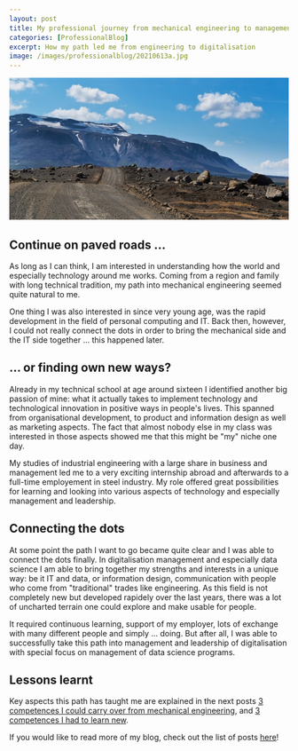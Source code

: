 ```yaml
---
layout: post
title: My professional journey from mechanical engineering to management of digitalisation and data science programs
categories: [ProfessionalBlog]
excerpt: How my path led me from engineering to digitalisation
image: /images/professionalblog/20210613a.jpg
---
```


![Jakob’s Professional blog](../images/professionalblog/20210613a.jpg)

## Continue on paved roads ...

As long as I can think, I am interested in understanding how the world and especially technology around me works. Coming from a region and family with long technical tradition, my path into mechanical engineering seemed quite natural to me.

One thing I was also interested in since very young age, was the rapid development in the field of personal computing and IT. Back then, however, I could not really connect the dots in order to bring the mechanical side and the IT side together ... this happened later.

## ... or finding own new ways?

Already in my technical school at age around sixteen I identified another big passion of mine: what it actually takes to implement technology and technological innovation in positive ways in people's lives. This spanned from organisational development, to product and information design as well as marketing aspects. The fact that almost nobody else in my class was interested in those aspects showed me that this might be "my" niche one day.

My studies of industrial engineering with a large share in business and management led me to a very exciting internship abroad and afterwards to a full-time employement in steel industry. My role offered great possibilities for learning and looking into various aspects of technology and especially management and leadership.

## Connecting the dots

At some point the path I want to go became quite clear and I was able to connect the dots finally. In digitalisation management and especially data science I am able to bring together my strengths and interests in a unique way: be it IT and data, or information design, communication with people who come from "traditional" trades like engineering. As this field is not completely new but developed rapidely over the last years, there was a lot of uncharted terrain one could explore and make usable for people.

It required continuous learning, support of my employer, lots of exchange with many different people and simply ... doing. But after all, I was able to successfully take this path into management and leadership of digitalisation with special focus on management of data science programs.

## Lessons learnt

Key aspects this path has taught me are explained in the next posts [3 competences I could carry over from mechanical engineering](../3_competences_I_could_carry_over_from_mechanical_engineering_to_digitalisation_and_data_science), and [3 competences I had to learn new](../3_competences_I_had_to_acquire_when_changing_from_mechanical_engineering_to_digitalisation_and_data_science).


If you would like to read more of my blog, check out the list of posts [here](../welcome_to_jakobs_professional_blog)!
